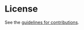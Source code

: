 # License

See the
[guidelines for contributions](https://github.com/ietf-wg-diem/diem-requirements/blob/main/CONTRIBUTING.md).
